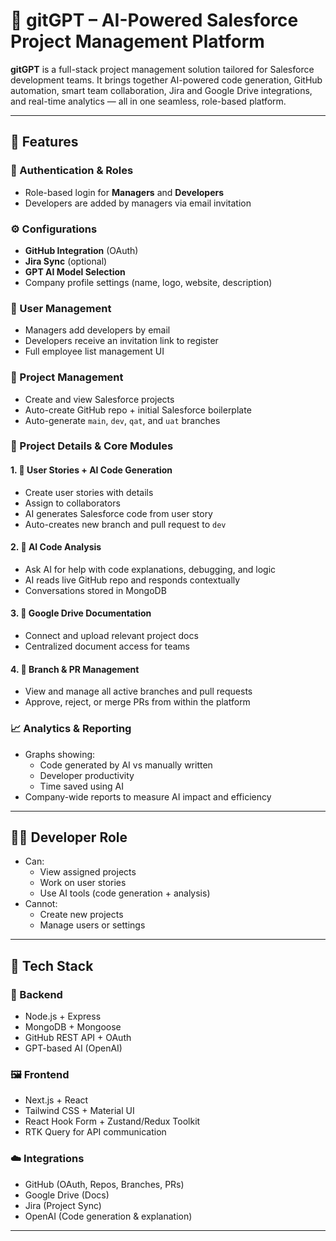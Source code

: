 # 🚀 gitGPT – AI-Powered Salesforce Project Management Platform

**gitGPT** is a full-stack project management solution tailored for Salesforce development teams. It brings together AI-powered code generation, GitHub automation, smart team collaboration, Jira and Google Drive integrations, and real-time analytics — all in one seamless, role-based platform.

---

## 🌟 Features

### 🔐 Authentication & Roles
- Role-based login for **Managers** and **Developers**
- Developers are added by managers via email invitation

### ⚙️ Configurations
- **GitHub Integration** (OAuth)
- **Jira Sync** (optional)
- **GPT AI Model Selection**
- Company profile settings (name, logo, website, description)

### 👥 User Management
- Managers add developers by email
- Developers receive an invitation link to register
- Full employee list management UI

### 📁 Project Management
- Create and view Salesforce projects
- Auto-create GitHub repo + initial Salesforce boilerplate
- Auto-generate `main`, `dev`, `qat`, and `uat` branches

### 📂 Project Details & Core Modules

#### 1. 🧾 User Stories + AI Code Generation
- Create user stories with details
- Assign to collaborators
- AI generates Salesforce code from user story
- Auto-creates new branch and pull request to `dev`

#### 2. 💬 AI Code Analysis
- Ask AI for help with code explanations, debugging, and logic
- AI reads live GitHub repo and responds contextually
- Conversations stored in MongoDB

#### 3. 📄 Google Drive Documentation
- Connect and upload relevant project docs
- Centralized document access for teams

#### 4. 🔀 Branch & PR Management
- View and manage all active branches and pull requests
- Approve, reject, or merge PRs from within the platform

### 📈 Analytics & Reporting
- Graphs showing:
  - Code generated by AI vs manually written
  - Developer productivity
  - Time saved using AI
- Company-wide reports to measure AI impact and efficiency

---

## 👨‍💻 Developer Role
- Can:
  - View assigned projects
  - Work on user stories
  - Use AI tools (code generation + analysis)
- Cannot:
  - Create new projects
  - Manage users or settings

---

## 🧰 Tech Stack

### 🔧 Backend
- Node.js + Express
- MongoDB + Mongoose
- GitHub REST API + OAuth
- GPT-based AI (OpenAI)

### 🖼️ Frontend
- Next.js + React
- Tailwind CSS + Material UI
- React Hook Form + Zustand/Redux Toolkit
- RTK Query for API communication

### ☁️ Integrations
- GitHub (OAuth, Repos, Branches, PRs)
- Google Drive (Docs)
- Jira (Project Sync)
- OpenAI (Code generation & explanation)

---
